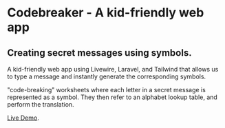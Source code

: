 # Codebreaker - A kid-friendly web app

## Creating secret messages using symbols.

A kid-friendly web app using Livewire, Laravel, and Tailwind that allows us to type a message and instantly generate the corresponding symbols.

"code-breaking" worksheets where each letter in a secret message is represented as a symbol. They then refer to an alphabet lookup table, and perform the translation.


[Live Demo](https://codebreaker.drork.live).

